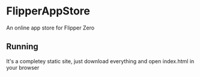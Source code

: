 # FlipperAppStore
An online app store for Flipper Zero

## Running
It's a completey static site, just download everything and open index.html in your browser
